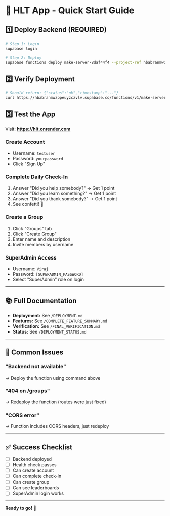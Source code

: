 # 🚀 HLT App - Quick Start Guide

## 1️⃣ Deploy Backend (REQUIRED)

```bash
# Step 1: Login
supabase login

# Step 2: Deploy
supabase functions deploy make-server-8daf44f4 --project-ref hbabranmwzppeuyzczvlv
```

## 2️⃣ Verify Deployment

```bash
# Should return: {"status":"ok","timestamp":"..."}
curl https://hbabranmwzppeuyzczvlv.supabase.co/functions/v1/make-server-8daf44f4/health
```

## 3️⃣ Test the App

Visit: **https://hlt.onrender.com**

### Create Account
- Username: `testuser`
- Password: `yourpassword`
- Click "Sign Up"

### Complete Daily Check-In
1. Answer "Did you help somebody?" → Get 1 point
2. Answer "Did you learn something?" → Get 1 point  
3. Answer "Did you thank somebody?" → Get 1 point
4. See confetti! 🎉

### Create a Group
1. Click "Groups" tab
2. Click "Create Group"
3. Enter name and description
4. Invite members by username

### SuperAdmin Access
- Username: `Viraj`
- Password: `[SUPERADMIN_PASSWORD]`
- Select "SuperAdmin" role on login

---

## 📚 Full Documentation

- **Deployment:** See `/DEPLOYMENT.md`
- **Features:** See `/COMPLETE_FEATURE_SUMMARY.md`
- **Verification:** See `/FINAL_VERIFICATION.md`
- **Status:** See `/DEPLOYMENT_STATUS.md`

---

## 🐛 Common Issues

### "Backend not available"
→ Deploy the function using command above

### "404 on /groups"
→ Redeploy the function (routes were just fixed)

### "CORS error"
→ Function includes CORS headers, just redeploy

---

## ✅ Success Checklist

- [ ] Backend deployed
- [ ] Health check passes
- [ ] Can create account
- [ ] Can complete check-in
- [ ] Can create group
- [ ] Can see leaderboards
- [ ] SuperAdmin login works

---

**Ready to go! 🎉**
